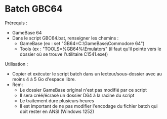 # Batch GBC64

Prérequis : 
- GameBase 64
- Dans le script GBC64.bat, renseigner les chemins :
    - GameBase  (ex : set "GB64=C:\GameBase\Commodore 64")
    - Tools     (ex : "TOOLS=%GB64%\Emulators" (il faut qu'il pointe vers le dossier où se trouve l'utilitaire C1541.exe))

Utilisation :
- Copier et exécuter le script batch dans un lecteur/sous-dossier avec au moins 4 à 5 Go d'espace libre.
- Rem: 
	- Le dossier GameBase original n'est pas modifié par ce script
	- Il sera créé/écrasé un dossier D64 à la racine du script
	- Le traitement dure plusieurs heures
	- Il est important de ne pas modifier l'encodage du fichier batch qui doit rester en ANSI (Windows 1252)
	
